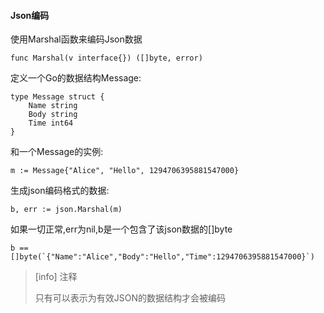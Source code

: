 #### Json编码

使用Marshal函数来编码Json数据

```
func Marshal(v interface{}) ([]byte, error)
```

定义一个Go的数据结构Message:

```
type Message struct {
    Name string
    Body string
    Time int64
}
```

和一个Message的实例:

```
m := Message{"Alice", "Hello", 1294706395881547000}
```

生成json编码格式的数据:

```
b, err := json.Marshal(m)
```

如果一切正常,err为nil,b是一个包含了该json数据的\[\]byte

    b == []byte(`{"Name":"Alice","Body":"Hello","Time":1294706395881547000}`)

> \[info\] 注释
>
> 只有可以表示为有效JSON的数据结构才会被编码



